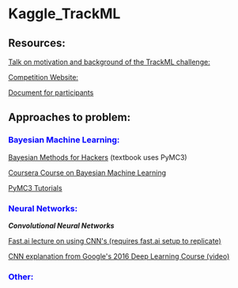 # Kaggle_TrackML

## Resources:

[Talk on motivation and background of the TrackML challenge:](https://mediastream.cern.ch/MediaArchive/Video/Public2/weblecture-player/index.html?year=2018&lecture=702054&ftime=00:02:38#)

[Competition Website:](https://sites.google.com/site/trackmlparticle/)

[Document for participants](https://kaggle2.blob.core.windows.net/forum-message-attachments/321278/9331/trackml-participant-document-particle-v1.0.pdf)

## Approaches to problem:

### <font color="blue">Bayesian Machine Learning:</font>

[Bayesian Methods for Hackers](https://github.com/CamDavidsonPilon/Probabilistic-Programming-and-Bayesian-Methods-for-Hackers) (textbook uses PyMC3)

[Coursera Course on Bayesian Machine Learning](https://www.coursera.org/learn/bayesian-methods-in-machine-learning/home/welcome)

[PyMC3 Tutorials](http://docs.pymc.io/examples.html)


### <font color="blue">Neural Networks:</font>

***Convolutional Neural Networks***

[Fast.ai lecture on using CNN's (requires fast.ai setup to replicate)](http://course.fast.ai/lessons/lesson2.html)

[CNN explanation from Google's 2016 Deep Learning Course (video)](https://www.youtube.com/watch?v=jajksuQW4mc)

### <font color="blue">Other:</font>

